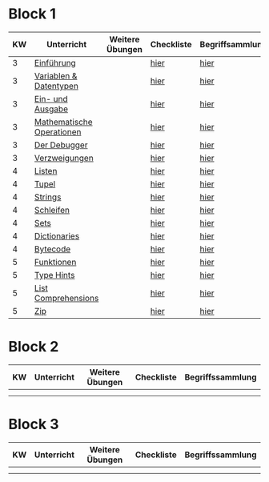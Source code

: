 # Block 1

| KW | Unterricht                                                          | Weitere Übungen | Checkliste                                               | Begriffsammlung                                        |
|----|---------------------------------------------------------------------|-----------------|----------------------------------------------------------|--------------------------------------------------------|
| 3  | [Einführung](python_grundlagen/python_grundlagen/python_grundlagen.md)                |                 | [hier](python_grundlagen/python_grundlagen/checklist.md) | [hier](python_grundlagen/python_grundlagen/Begriffe.md) |
| 3  | [Variablen & Datentypen](python_grundlagen/variables_types/variablen_datentypen.md) |                 | [hier](python_grundlagen/variables_types/checklist.md)   | [hier](python_grundlagen/variables_types/Begriffe.md)  |
| 3  | [Ein- und Ausgabe](python_grundlagen/input_output/input_output.md)               |                 | [hier](python_grundlagen/input_output/checklist.md)      | [hier](python_grundlagen/input_output/Begriffe.md)     |
| 3  | [Mathematische Operationen](python_grundlagen/math_operations/math_operations.md)   |                 | [hier](python_grundlagen/math_operations/checklist.md)   | [hier](python_grundlagen/math_operations/Begriffe.md)  |
| 3  | [Der Debugger](python_grundlagen/debugging/debugging.md)                      |                 | [hier](python_grundlagen/debugging/checklist.md)         | [hier](python_grundlagen/debugging/Begriffe.md)        |
| 3  | [Verzweigungen](python_grundlagen/if_elif_else/if_elif_else.md)                  |                 | [hier](python_grundlagen/if_elif_else/checklist.md)      | [hier](python_grundlagen/if_elif_else/Begriffe.md)     |
| 4  | [Listen](python_grundlagen/lists/lists.md)                                |                 | [hier](python_grundlagen/lists/checklist.md)            | [hier](python_grundlagen/lists/Begriffe.md)            |
| 4  | [Tupel](python_grundlagen/tupel/tupel.md)                                 |                 | [hier](python_grundlagen/tupel/checklist.md)             | [hier](python_grundlagen/tupel/Begriffe.md)            |
| 4 | [Strings](python_grundlagen/strings/strings.md)                             |                 | [hier](python_grundlagen/strings/checklist.md)           | [hier](python_grundlagen/strings/Begriffe.md)          |
| 4 | [Schleifen](python_grundlagen/loops/loops.md)                             |                 | [hier](python_grundlagen/loops/checklist.md)             | [hier](python_grundlagen/loops/Begriffe.md)            |
| 4 | [Sets](python_grundlagen/sets/sets.md)                                   |                 | [hier](python_grundlagen/sets/checklist.md)              | [hier](python_grundlagen/sets/Begriffe.md)             |
| 4 | [Dictionaries](python_grundlagen/dictionaries/dictionaries.md)                   |                 | [hier](python_grundlagen/dictionaries/checklist.md)      | [hier](python_grundlagen/dictionaries/Begriffe.md)     |
| 4 | [Bytecode](python_grundlagen/bytecode/bytecode.md)                           |                 | [hier](python_grundlagen/bytecode/checklist.md)          | [hier](python_grundlagen/bytecode/Begriffe.md)         |
| 5 | [Funktionen](python_grundlagen/functions/functions.md)                        |                 | [hier](python_grundlagen/functions/checklist.md)         | [hier](python_grundlagen/functions/Begriffe.md)        |
| 5 | [Type Hints](python_grundlagen/type_hints/type_hints.md)                       |                 | [hier](python_grundlagen/type_hints/checklist.md)        | [hier](python_grundlagen/type_hints/Begriffe.md)       |
| 5 | [List Comprehensions](python_grundlagen/list_comp/list_comp.md)               |                 | [hier](python_grundlagen/list_comp/checklist.md)         | [hier](python_grundlagen/list_comp/Begriffe.md)        |
| 5 | [Zip](python_grundlagen/zip/zip.md)                                     |                 | [hier](python_grundlagen/zip/checklist.md)               | [hier](python_grundlagen/zip/Begriffe.md)              |

# Block 2

| KW  | Unterricht | Weitere Übungen | Checkliste | Begriffssammlung |
|-----|------------|-----------------|------------|------------------|
|     |            |                 |            |                  |
|     |            |                 |            |                  |

# Block 3

| KW  | Unterricht | Weitere Übungen | Checkliste | Begriffssammlung |
|-----|------------|-----------------|------------|------------------|
|     |            |                 |            |                  |
|     |            |                 |            |                  |



